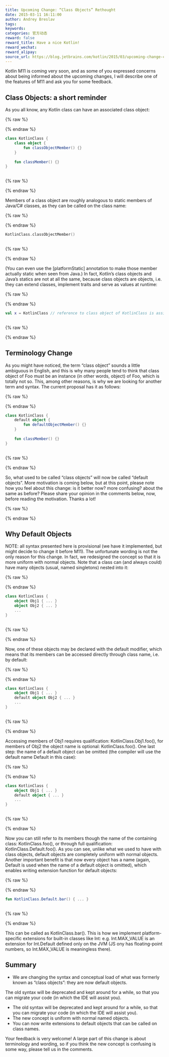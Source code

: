 ```yaml
---
title: Upcoming Change: “Class Objects” Rethought
date: 2015-03-11 16:11:00
author: Andrey Breslav
tags:
keywords:
categories: 官方动态
reward: false
reward_title: Have a nice Kotlin!
reward_wechat:
reward_alipay:
source_url: https://blog.jetbrains.com/kotlin/2015/03/upcoming-change-class-objects-rethought/
---
```


Kotlin M11 is coming very soon, and as some of you expressed concerns about being informed about the upcoming changes, I will describe one of the features of M11 and ask you for some feedback.
## Class Objects: a short reminder

As you all know, any Kotlin class can have an associated class object:

{% raw %}
<p></p>
{% endraw %}

```kotlin
class KotlinClass {
    class object {
        fun classObjectMember() {}
    }
 
    fun classMember() {}
}
 
```

{% raw %}
<p></p>
{% endraw %}

Members of a class object are roughly analogous to static members of Java/C# classes, as they can be called on the class name:

{% raw %}
<p></p>
{% endraw %}

```kotlin
KotlinClass.classObjectMember()
 
```

{% raw %}
<p></p>
{% endraw %}

(You can even use the [platformStatic] annotation to make those member actually static when seen from Java.)
In fact, Kotlin’s class objects and Java’s statics are not at all the same, because class objects are objects, i.e. they can extend classes, implement traits and serve as values at runtime:

{% raw %}
<p></p>
{% endraw %}

```kotlin
val x = KotlinClass // reference to class object of KotlinClass is assigned to x
 
```

{% raw %}
<p></p>
{% endraw %}

## Terminology Change

As you might have noticed, the term “class object” sounds a little ambiguous in English, and this is why many people tend to think that class object of Foo must be an instance (in other words, object) of Foo, which is totally not so. This, among other reasons, is why we are looking for another term and syntax. The current proposal has it as follows:

{% raw %}
<p></p>
{% endraw %}

```kotlin
class KotlinClass {
    default object {
        fun defaultObjectMember() {}
    }
 
    fun classMember() {}
}
 
```

{% raw %}
<p></p>
{% endraw %}

So, what used to be called “class objects” will now be called “default objects”.
More motivation is coming below, but at this point, please note how you feel about this change: is it better now? more confusing? about the same as before?
Please share your opinion in the comments below, now, before reading the motivation. Thanks a lot!

{% raw %}
<p><a name="why-default-objects"></a></p>
{% endraw %}

## Why Default Objects

NOTE: all syntax presented here is provisional (we have it implemented, but might decide to change it before M11).
The unfortunate wording is not the only reason for this change. In fact, we redesigned the concept so that it is more uniform with normal objects.
Note that a class can (and always could) have many objects (usual, named singletons) nested into it:

{% raw %}
<p></p>
{% endraw %}

```kotlin
class KotlinClass {
    object Obj1 { ... }
    object Obj2 { ... }
    ...
}
 
```

{% raw %}
<p></p>
{% endraw %}

Now, one of these objects may be declared with the default modifier, which means that its members can be accessed directly through class name, i.e. by default:

{% raw %}
<p></p>
{% endraw %}

```kotlin
class KotlinClass {
    object Obj1 { ... }
    default object Obj2 { ... }
    ...
}
 
```

{% raw %}
<p></p>
{% endraw %}

Accessing members of Obj1 requires qualification: KotlinClass.Obj1.foo(), for members of Obj2 the object name is optional: KotlinClass.foo().
One last step: the name of a default object can be omitted (the compiler will use the default name Default in this case):

{% raw %}
<p></p>
{% endraw %}

```kotlin
class KotlinClass {
    object Obj1 { ... }
    default object { ... }
    ...
}
 
```

{% raw %}
<p></p>
{% endraw %}

Now you can still refer to its members though the name of the containing class: KotlinClass.foo(), or through full qualification: KotlinClass.Default.foo().
As you can see, unlike what we used to have with class objects, default objects are completely uniform with normal objects.
Another important benefit is that now every object has a name (again, Default is used when the name of a default object is omitted), which enables writing extension function for default objects:

{% raw %}
<p></p>
{% endraw %}

```kotlin
fun KotlinClass.Default.bar() { ... }
 
```

{% raw %}
<p></p>
{% endraw %}

This can be called as KotlinClass.bar(). This is how we implement platform-specific extensions for built-in classes like Int: e.g. Int.MAX_VALUE is an extension for Int.Default defined only on the JVM (JS ony has floating-point numbers, so Int.MAX_VALUE is meaningless there).
## Summary


* We are changing the syntax and conceptual load of what was formerly known as “class objects”: they are now default objects.

The old syntax will be deprecated and kept around for a while, so that you can migrate your code (in which the IDE will assist you).
* The old syntax will be deprecated and kept around for a while, so that you can migrate your code (in which the IDE will assist you).
* The new concept is uniform with normal named objects.
* You can now write extensions to default objects that can be called on class names.

Your feedback is very welcome! A large part of this change is about terminology and wording, so if you think the new concept is confusing is some way, please tell us in the comments.
